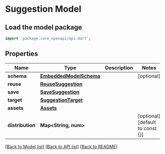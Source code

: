 # Suggestion Model

## Load the model package
```dart
import 'package:core_openapi/api.dart';
```

## Properties
Name | Type | Description | Notes
------------ | ------------- | ------------- | -------------
**schema** | [**EmbeddedModelSchema**](EmbeddedModelSchema) |  | [optional] 
**reuse** | [**ReuseSuggestion**](ReuseSuggestion) |  | 
**save** | [**SaveSuggestion**](SaveSuggestion) |  | 
**target** | [**SuggestionTarget**](SuggestionTarget) |  | 
**assets** | [**Assets**](Assets) |  | 
**distribution** | **Map<String, num>** |  | [optional] [default to const {}]

[[Back to Model list]](../README#documentation-for-models) [[Back to API list]](../README#documentation-for-api-endpoints) [[Back to README]](../README)


